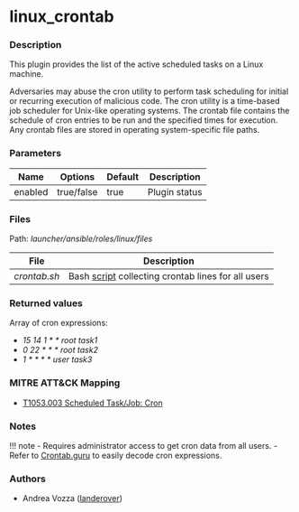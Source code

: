 # linux_crontab

### Description
This plugin provides the list of the active scheduled tasks on a Linux machine. 

Adversaries may abuse the cron utility to perform task scheduling for initial or recurring execution of malicious code. The cron utility is a time-based job scheduler for Unix-like operating systems. The crontab file contains the schedule of cron entries to be run and the specified times for execution. Any crontab files are stored in operating system-specific file paths.

### Parameters
| Name | Options | Default | Description |
| ---- | ------- | ------- | ----------- |
| enabled | true/false | true | Plugin status |

### Files
Path: *launcher/ansible/roles/linux/files*

| File | Description |
| ---- | ----------- |
| *crontab.sh* | Bash [script](https://stackoverflow.com/questions/134906/how-do-i-list-all-cron-jobs-for-all-users) collecting crontab lines for all users |

### Returned values
Array of cron expressions:

- *15  14  1  *  *   root   task1*
-  *0  22  *  *  *   root   task2*
-  *1   *  *  *  *   user   task3*

### MITRE ATT&CK Mapping
- [T1053.003 Scheduled Task/Job: Cron](https://attack.mitre.org/techniques/T1053/003/)

### Notes
!!! note
    - Requires administrator access to get cron data from all users.
    - Refer to [Crontab.guru](https://crontab.guru/) to easily decode cron expressions.

### Authors
- Andrea Vozza ([landerover](https://github.com/landerover))